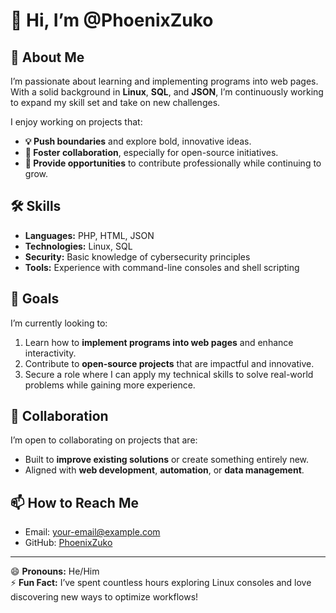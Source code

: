 # 👋 Hi, I’m @PhoenixZuko

## 🌟 About Me
I’m passionate about learning and implementing programs into web pages. With a solid background in **Linux**, **SQL**, and **JSON**, I’m continuously working to expand my skill set and take on new challenges.

I enjoy working on projects that:
- **💡 Push boundaries** and explore bold, innovative ideas.
- **🤝 Foster collaboration**, especially for open-source initiatives.
- **💼 Provide opportunities** to contribute professionally while continuing to grow.

## 🛠 Skills
- **Languages:** PHP, HTML, JSON
- **Technologies:** Linux, SQL
- **Security:** Basic knowledge of cybersecurity principles
- **Tools:** Experience with command-line consoles and shell scripting

## 🚀 Goals
I’m currently looking to:
1. Learn how to **implement programs into web pages** and enhance interactivity.
2. Contribute to **open-source projects** that are impactful and innovative.
3. Secure a role where I can apply my technical skills to solve real-world problems while gaining more experience.

## 🤝 Collaboration
I’m open to collaborating on projects that are:
- Built to **improve existing solutions** or create something entirely new.
- Aligned with **web development**, **automation**, or **data management**.

## 📫 How to Reach Me
- Email: [your-email@example.com](mailto:your-email@example.com)
- GitHub: [PhoenixZuko](https://github.com/PhoenixZuko)

---

😄 **Pronouns:** He/Him  
⚡ **Fun Fact:** I’ve spent countless hours exploring Linux consoles and love discovering new ways to optimize workflows!

